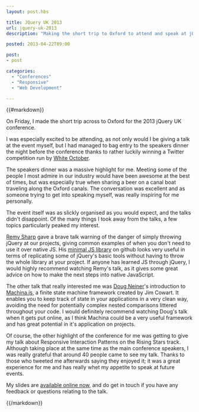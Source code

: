 ```yaml
---
layout: post.hbs

title: JQuery UK 2013
url: jquery-uk-2013
description: "Making the short trip to Oxford to attend and speak at jQuery UK 2013."

posted: 2013-04-22T09:00

post:
- post

categories:
  - "Conferences"
  - "Responsive"
  - "Web Development"

---
```


{{#markdown}}

On Friday, I made the short trip across to Oxford for the 2013 jQuery UK conference.

I was especially excited to be attending, as not only would I be giving a talk at the event myself, but I had managed to bag entry to the speakers dinner the night before the conference thanks to rather luckily winning a Twitter competition run by [White October](https://twitter.com/WhiteOctober).

The speakers dinner was a massive highlight for me.  Meeting some of the people I most admire in our industry would have been awesome at the best of times, but was especially true when sharing a beer on a canal boat traveling along the Oxford canals. The conversation was excellent and as someone trying to get into speaking myself, was really inspiring for me personally.

The event itself was as slickly organised as you would expect, and the talks didn't disappoint. Of the many things I took away from the talks, a few topics particularly peaked my interest.

[Remy Sharp](https://twitter.com/rem) gave a brave talk warning of the danger of simply throwing jQuery at our projects, giving common examples of when you don't need to use it over native JS.  His [minimal JS library](https://github.com/remy/min.js) on github looks very useful in terms of replicating some of jQuery's basic tools without having to throw the whole library at your project.  If anyone has learned JS through jQuery, I would highly recommend watching Remy's talk, as it gives some great advice on how to make the next steps into native JavaScript.

The other talk that really interested me was [Doug Neiner](https://twitter.com/dougneiner)'s introduction to [Machina.js](https://github.com/ifandelse/machina.js), a finite state machine framework created by Jim Cowart. It enables you to keep track of state in your applications in a very clean way, avoiding the need for potentially complex nested  comparisons littered throughout your code. I would definitely recommend watching Doug's talk when it gets put online, as I think Machina could be a very useful framework and has great potential in it's application on projects.

Of course, the other highlight of the conference for me was getting to give my talk about Responsive Interaction Patterns on the Rising Stars track.  Although taking place at the same time as the main conference speakers, I was really grateful that around 40 people came to see my talk.  Thanks to those who tweeted me afterwards saying they enjoyed it; it was a great experience for me and has really whet my appetite to speak at future events.

My slides are [available online now](https://speakerdeck.com/dragongraphics/responsive-interaction-patterns), and do get in touch if you have any feedback or questions relating to the talk.

{{/markdown}}
